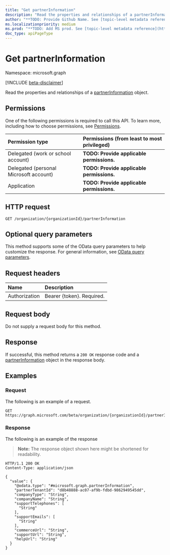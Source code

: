 ```yaml
---
title: "Get partnerInformation"
description: "Read the properties and relationships of a partnerInformation object."
author: "**TODO: Provide Github Name. See [topic-level metadata reference](https://aka.ms/msgo?pagePath=Document-APIs/Guidelines/Metadata)**"
ms.localizationpriority: medium
ms.prod: "**TODO: Add MS prod. See [topic-level metadata reference](https://aka.ms/msgo?pagePath=Document-APIs/Guidelines/Metadata)**"
doc_type: apiPageType
---
```


# Get partnerInformation
Namespace: microsoft.graph

[!INCLUDE [beta-disclaimer](../../includes/beta-disclaimer.md)]

Read the properties and relationships of a [partnerInformation](../resources/partnerinformation.md) object.

## Permissions
One of the following permissions is required to call this API. To learn more, including how to choose permissions, see [Permissions](/graph/permissions-reference).

|Permission type|Permissions (from least to most privileged)|
|:---|:---|
|Delegated (work or school account)|**TODO: Provide applicable permissions.**|
|Delegated (personal Microsoft account)|**TODO: Provide applicable permissions.**|
|Application|**TODO: Provide applicable permissions.**|

## HTTP request

<!-- {
  "blockType": "ignored"
}
-->
``` http
GET /organization/{organizationId}/partnerInformation
```

## Optional query parameters
This method supports some of the OData query parameters to help customize the response. For general information, see [OData query parameters](/graph/query-parameters).

## Request headers
|Name|Description|
|:---|:---|
|Authorization|Bearer {token}. Required.|

## Request body
Do not supply a request body for this method.

## Response

If successful, this method returns a `200 OK` response code and a [partnerInformation](../resources/partnerinformation.md) object in the response body.

## Examples

### Request
The following is an example of a request.
<!-- {
  "blockType": "request",
  "name": "get_partnerinformation"
}
-->
``` http
GET https://graph.microsoft.com/beta/organization/{organizationId}/partnerInformation
```


### Response
The following is an example of the response
>**Note:** The response object shown here might be shortened for readability.
<!-- {
  "blockType": "response",
  "truncated": true,
  "@odata.type": "microsoft.graph.partnerInformation"
}
-->
``` http
HTTP/1.1 200 OK
Content-Type: application/json

{
  "value": {
    "@odata.type": "#microsoft.graph.partnerInformation",
    "partnerTenantId": "d8b48888-ac07-af9b-fdbd-9862949545dd",
    "companyType": "String",
    "companyName": "String",
    "supportTelephones": [
      "String"
    ],
    "supportEmails": [
      "String"
    ],
    "commerceUrl": "String",
    "supportUrl": "String",
    "helpUrl": "String"
  }
}
```

